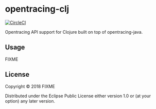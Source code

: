 # opentracing-clj
[![CircleCI](https://circleci.com/gh/alvinfrancis/opentracing-clj.svg?style=svg)](https://circleci.com/gh/alvinfrancis/opentracing-clj)

Opentracing API support for Clojure built on top of opentracing-java.

## Usage

FIXME

## License

Copyright © 2018 FIXME

Distributed under the Eclipse Public License either version 1.0 or (at
your option) any later version.
